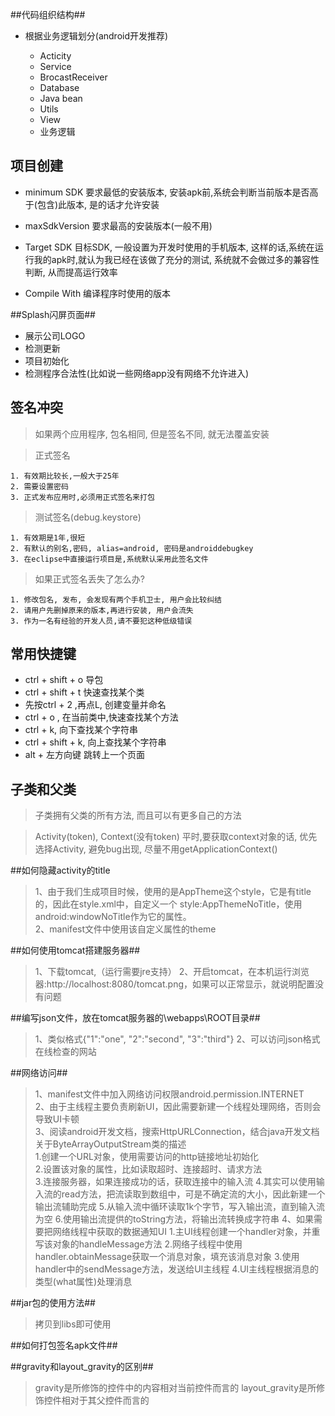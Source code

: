 ##代码组织结构##  
 - 根据业务逻辑划分(android开发推荐)

	- Acticity
	- Service
	- BrocastReceiver
	- Database
	- Java bean
	- Utils
	- View
	- 业务逻辑

## 项目创建 ##

- minimum SDK 要求最低的安装版本, 安装apk前,系统会判断当前版本是否高于(包含)此版本, 是的话才允许安装

- maxSdkVersion 要求最高的安装版本(一般不用)

- Target SDK 目标SDK, 一般设置为开发时使用的手机版本, 这样的话,系统在运行我的apk时,就认为我已经在该做了充分的测试, 系统就不会做过多的兼容性判断, 从而提高运行效率

- Compile With 编译程序时使用的版本

##Splash闪屏页面##
 - 展示公司LOGO
 - 检测更新
 - 项目初始化
 - 检测程序合法性(比如说一些网络app没有网络不允许进入)

## 签名冲突 ##

> 如果两个应用程序, 包名相同, 但是签名不同, 就无法覆盖安装

> 正式签名

	1. 有效期比较长,一般大于25年
	2. 需要设置密码
	3. 正式发布应用时,必须用正式签名来打包

> 测试签名(debug.keystore)

	1. 有效期是1年,很短
	2. 有默认的别名,密码, alias=android, 密码是androiddebugkey
	3. 在eclipse中直接运行项目是,系统默认采用此签名文件

> 如果正式签名丢失了怎么办?

	1. 修改包名, 发布, 会发现有两个手机卫士, 用户会比较纠结
	2. 请用户先删掉原来的版本,再进行安装, 用户会流失
	3. 作为一名有经验的开发人员,请不要犯这种低级错误

## 常用快捷键 ##

- ctrl + shift + o 导包
- ctrl + shift + t 快速查找某个类
- 先按ctrl + 2 ,再点L, 创建变量并命名
- ctrl + o , 在当前类中,快速查找某个方法
- ctrl + k, 向下查找某个字符串
- ctrl + shift + k, 向上查找某个字符串
- alt + 左方向键 跳转上一个页面

## 子类和父类 ##

> 子类拥有父类的所有方法, 而且可以有更多自己的方法

> Activity(token), Context(没有token)
> 平时,要获取context对象的话, 优先选择Activity, 避免bug出现, 尽量不用getApplicationContext()

##如何隐藏activity的title
>1、由于我们生成项目时候，使用的是AppTheme这个style，它是有title的，因此在style.xml中，自定义一个
>  style:AppThemeNoTitle，使用android:windowNoTitle作为它的属性。  
>2、manifest文件中使用该自定义属性的theme

##如何使用tomcat搭建服务器##
>1、下载tomcat,（运行需要jre支持）
>2、开启tomcat，在本机运行浏览器:http://localhost:8080/tomcat.png，如果可以正常显示，就说明配置没有问题

##编写json文件，放在tomcat服务器的\webapps\ROOT目录##
>1、类似格式{"1":"one", "2":"second", "3":"third"}
>2、可以访问json格式在线检查的网站

##网络访问##
>1、manifest文件中加入网络访问权限android.permission.INTERNET  
>2、由于主线程主要负责刷新UI，因此需要新建一个线程处理网络，否则会导致UI卡顿  
>3、阅读android开发文档，搜索HttpURLConnection，结合java开发文档关于ByteArrayOutputStream类的描述  
	1.创建一个URL对象，使用需要访问的http链接地址初始化  
	2.设置该对象的属性，比如读取超时、连接超时、请求方法  
	3.连接服务器，如果连接成功的话，获取连接中的输入流
	4.其实可以使用输入流的read方法，把流读取到数组中，可是不确定流的大小，因此新建一个输出流辅助完成
	5.从输入流中循环读取1k个字节，写入输出流，直到输入流为空
	6.使用输出流提供的toString方法，将输出流转换成字符串
>4、如果需要把网络线程中获取的数据通知UI
	1.主UI线程创建一个handler对象，并重写该对象的handleMessage方法
	2.网络子线程中使用handler.obtainMessage获取一个消息对象，填充该消息对象
	3.使用handler中的sendMessage方法，发送给UI主线程
	4.UI主线程根据消息的类型(what属性)处理消息

##jar包的使用方法##
>拷贝到libs即可使用

##如何打包签名apk文件##

##gravity和layout_gravity的区别##
>gravity是所修饰的控件中的内容相对当前控件而言的
>layout_gravity是所修饰控件相对于其父控件而言的
